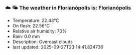 ### ☁️ 🌤️  The weather in Florianópolis is: Florianópolis

- Temperature: 22.43°C
- On flesh: 22.56°C
- Relative air humidity: 70%
- Rain: 0.0 mm
- Description: Overcast clouds
- last updated: 2025-09-27T23:14:41.824736
